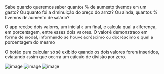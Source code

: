 Sabe quando queremos saber quantos % de aumento tivemos em um gasto? Ou quanto foi a diminuição do preço do arroz? Ou ainda, quantos % tivemos de aumento de salário?

O app recebe dois valores, um inicial e um final, e calcula qual a diferença, em porcentagem, entre esses dois valores. O valor é demonstrado em forma de modal, informando se houve acréscimo ou decréscimo e qual a porcentagem do mesmo

O botão para calcular só sé exibido quando os dois valores forem inseridos, eviatando assim que ocorra um cálculo de divisào por zero.

![image](https://user-images.githubusercontent.com/84079847/218319105-904c88c1-6e10-4142-9dec-b496ee26f1e6.png)
![image](https://user-images.githubusercontent.com/84079847/218319059-f428a5b2-448b-44f2-a40c-ba3866c0a82a.png)
![image](https://user-images.githubusercontent.com/84079847/218319072-3ffda294-38d8-403d-9449-906312c8a890.png)
